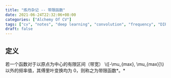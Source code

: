 ```yaml
---
title: "炼丹杂记 -- 带限函数"
date: 2021-06-24T22:32:06+08:00
categories: ["Alchemy Of CV"]
tags: ["cv", "notes", "deep learning", "convolution", "frequency", "DIP"]
draft: false
---
```


## 定义

若一个函数对于以原点为中心的有限区间（带宽） \\([-\mu_{max}, \mu_{max}]\\)以外的频率值，其傅里叶变换均为 0，则称之为带限函数*。* 
